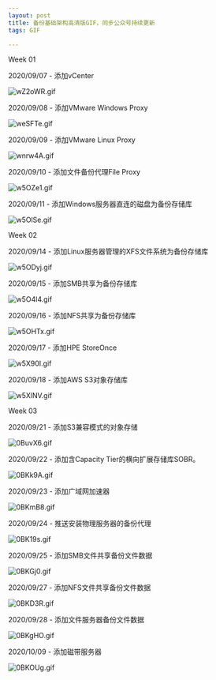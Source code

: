 ```yaml
---
layout: post
title: 备份基础架构高清版GIF，同步公众号持续更新
tags: GIF

---
```

Week 01

2020/09/07 - 添加vCenter

![wZ2oWR.gif](https://s1.ax1x.com/2020/09/06/wZ2oWR.gif)

2020/09/08 - 添加VMware Windows Proxy

![weSFTe.gif](https://s1.ax1x.com/2020/09/06/weSFTe.gif)

2020/09/09 - 添加VMware Linux Proxy

![wnrw4A.gif](https://s1.ax1x.com/2020/09/07/wnrw4A.gif)

2020/09/10 - 添加文件备份代理File Proxy

![w5OZe1.gif](https://s1.ax1x.com/2020/09/19/w5OZe1.gif)

2020/09/11 - 添加Windows服务器直连的磁盘为备份存储库

![w5OlSe.gif](https://s1.ax1x.com/2020/09/19/w5OlSe.gif)

Week 02

2020/09/14 - 添加Linux服务器管理的XFS文件系统为备份存储库

![w5ODyj.gif](https://s1.ax1x.com/2020/09/19/w5ODyj.gif)

2020/09/15 - 添加SMB共享为备份存储库

![w5O4l4.gif](https://s1.ax1x.com/2020/09/19/w5O4l4.gif)

2020/09/16 - 添加NFS共享为备份存储库

![w5OHTx.gif](https://s1.ax1x.com/2020/09/19/w5OHTx.gif)

2020/09/17 - 添加HPE StoreOnce

![w5X90I.gif](https://s1.ax1x.com/2020/09/19/w5X90I.gif)

2020/09/18 - 添加AWS S3对象存储库

![w5XlNV.gif](https://s1.ax1x.com/2020/09/19/w5XlNV.gif)

Week 03

2020/09/21 - 添加S3兼容模式的对象存储

![0BuvX6.gif](https://s1.ax1x.com/2020/10/08/0BuvX6.gif)

2020/09/22 - 添加含Capacity Tier的横向扩展存储库SOBR。

![0BKk9A.gif](https://s1.ax1x.com/2020/10/08/0BKk9A.gif)

2020/09/23 - 添加广域网加速器

![0BKmB8.gif](https://s1.ax1x.com/2020/10/08/0BKmB8.gif)

2020/09/24 - 推送安装物理服务器的备份代理

![0BK19s.gif](https://s1.ax1x.com/2020/10/08/0BK19s.gif)

2020/09/25 - 添加SMB文件共享备份文件数据

![0BKGj0.gif](https://s1.ax1x.com/2020/10/08/0BKGj0.gif)

2020/09/27 - 添加NFS文件共享备份文件数据

![0BKD3R.gif](https://s1.ax1x.com/2020/10/08/0BKD3R.gif)

2020/09/28 - 添加文件服务器备份文件数据

![0BKgHO.gif](https://s1.ax1x.com/2020/10/08/0BKgHO.gif)

2020/10/09 - 添加磁带服务器

![0BKOUg.gif](https://s1.ax1x.com/2020/10/08/0BKOUg.gif)



